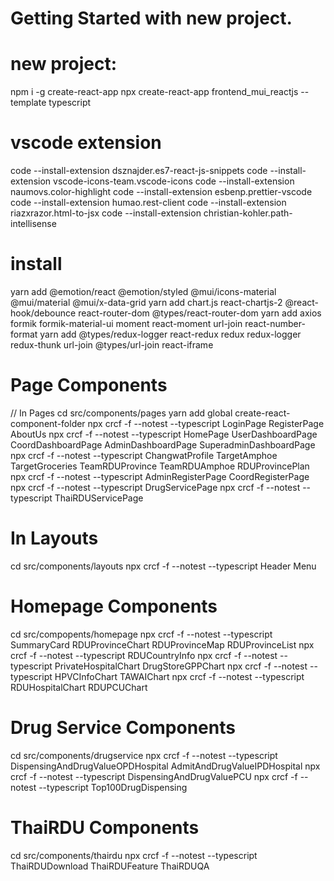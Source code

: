 # Getting Started with new project.

# new project:

npm i -g create-react-app
npx create-react-app frontend_mui_reactjs --template typescript

# vscode extension

code --install-extension dsznajder.es7-react-js-snippets
code --install-extension vscode-icons-team.vscode-icons
code --install-extension naumovs.color-highlight
code --install-extension esbenp.prettier-vscode
code --install-extension humao.rest-client
code --install-extension riazxrazor.html-to-jsx
code --install-extension christian-kohler.path-intellisense

# install

yarn add @emotion/react @emotion/styled @mui/icons-material @mui/material @mui/x-data-grid
yarn add chart.js react-chartjs-2 @react-hook/debounce react-router-dom @types/react-router-dom
yarn add axios formik formik-material-ui moment react-moment url-join react-number-format
yarn add @types/redux-logger react-redux redux redux-logger redux-thunk url-join @types/url-join react-iframe

# Page Components

// In Pages
cd src/components/pages
yarn add global create-react-component-folder
npx crcf -f --notest --typescript LoginPage RegisterPage AboutUs
npx crcf -f --notest --typescript HomePage UserDashboardPage CoordDashboardPage AdminDashboardPage SuperadminDashboardPage
npx crcf -f --notest --typescript ChangwatProfile TargetAmphoe TargetGroceries TeamRDUProvince TeamRDUAmphoe RDUProvincePlan
npx crcf -f --notest --typescript AdminRegisterPage CoordRegisterPage
npx crcf -f --notest --typescript DrugServicePage
npx crcf -f --notest --typescript ThaiRDUServicePage

# In Layouts

cd src/components/layouts
npx crcf -f --notest --typescript Header Menu

# Homepage Components

cd src/compopents/homepage
npx crcf -f --notest --typescript SummaryCard RDUProvinceChart RDUProvinceMap RDUProvinceList
npx crcf -f --notest --typescript RDUCountryInfo
npx crcf -f --notest --typescript PrivateHospitalChart DrugStoreGPPChart
npx crcf -f --notest --typescript HPVCInfoChart TAWAIChart
npx crcf -f --notest --typescript RDUHospitalChart RDUPCUChart

# Drug Service Components

cd src/components/drugservice
npx crcf -f --notest --typescript DispensingAndDrugValueOPDHospital AdmitAndDrugValueIPDHospital
npx crcf -f --notest --typescript DispensingAndDrugValuePCU
npx crcf -f --notest --typescript Top100DrugDispensing

# ThaiRDU Components

cd src/components/thairdu
npx crcf -f --notest --typescript ThaiRDUDownload ThaiRDUFeature ThaiRDUQA
